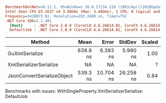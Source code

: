 ``` ini

BenchmarkDotNet=v0.11.1, OS=Windows 10.0.17134.228 (1803/April2018Update/Redstone4)
Intel Xeon CPU E5-2637 v4 3.50GHz (Max: 3.49GHz), 1 CPU, 8 logical and 4 physical cores
Frequency=3410073 Hz, Resolution=293.2489 ns, Timer=TSC
.NET Core SDK=2.1.401
  [Host]     : .NET Core 2.0.9 (CoreCLR 4.6.26614.01, CoreFX 4.6.26614.01), 64bit RyuJIT
  DefaultJob : .NET Core 2.0.9 (CoreCLR 4.6.26614.01, CoreFX 4.6.26614.01), 64bit RyuJIT


```
|                     Method |     Mean |     Error |    StdDev | Scaled | ScaledSD |  Gen 0 | Allocated |
|--------------------------- |---------:|----------:|----------:|-------:|---------:|-------:|----------:|
|             GuXmlSerialize | 638.9 ns |  6.393 ns |  5.980 ns |   1.00 |     0.00 | 0.1535 |     968 B |
|     XmlSerializerSerialize |       NA |        NA |        NA |      ? |        ? |    N/A |       N/A |
| JsonConvertSerializeObject | 539.3 ns | 10.704 ns | 26.258 ns |   0.84 |     0.04 | 0.2012 |    1272 B |

Benchmarks with issues:
  WithSingleProperty.XmlSerializerSerialize: DefaultJob
